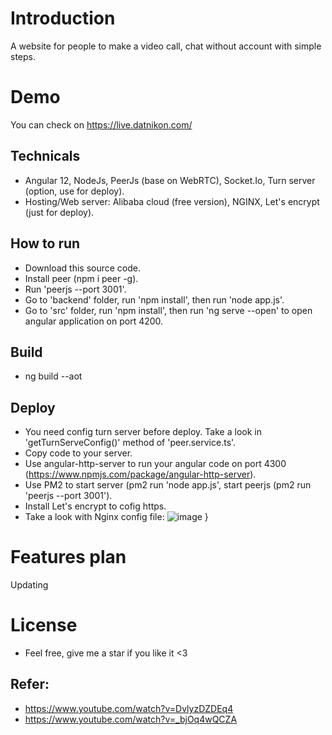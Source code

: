 # Introduction
A website for people to make a video call, chat without account with simple steps.
# Demo
  You can check on https://live.datnikon.com/
## Technicals
- Angular 12, NodeJs, PeerJs (base on WebRTC), Socket.Io, Turn server (option, use for deploy).
- Hosting/Web server: Alibaba cloud (free version), NGINX, Let's encrypt (just for deploy).
## How to run
- Download this source code.
- Install peer (npm i peer -g).
- Run 'peerjs --port 3001'.
- Go to 'backend' folder, run 'npm install', then run 'node app.js'.
- Go to 'src' folder, run 'npm install', then run 'ng serve --open' to open angular application on port 4200.

## Build
- ng build --aot

## Deploy
- You need config turn server before deploy. Take a look in 'getTurnServeConfig()' method of 'peer.service.ts'.
- Copy code to your server.
- Use angular-http-server to run your angular code on port 4300 (https://www.npmjs.com/package/angular-http-server).
- Use PM2 to start server (pm2 run 'node app.js', start peerjs (pm2 run 'peerjs --port 3001').
- Install Let's encrypt to cofig https.
- Take a look with Nginx config file:
![image](https://user-images.githubusercontent.com/26564132/119516071-a07e9780-bda0-11eb-9be9-0809011867a3.png)
}
# Features plan
Updating
# License
- Feel free, give me a star if you like it <3
## Refer:
- https://www.youtube.com/watch?v=DvlyzDZDEq4
- https://www.youtube.com/watch?v=_bjOq4wQCZA



